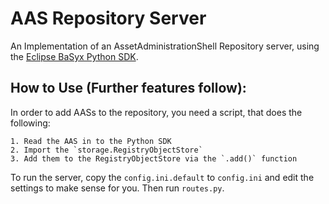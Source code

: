 # AAS Repository Server

An Implementation of an AssetAdministrationShell Repository server, 
using the [Eclipse BaSyx Python SDK](https://github.com/eclipse-basyx/basyx-python-sdk).

## How to Use (Further features follow):

In order to add AASs to the repository, you need a script, that does the following:

    1. Read the AAS in to the Python SDK
    2. Import the `storage.RegistryObjectStore` 
    3. Add them to the RegistryObjectStore via the `.add()` function 

To run the server, copy the `config.ini.default` to `config.ini` and edit the settings to make sense for you.
Then run `routes.py`.
